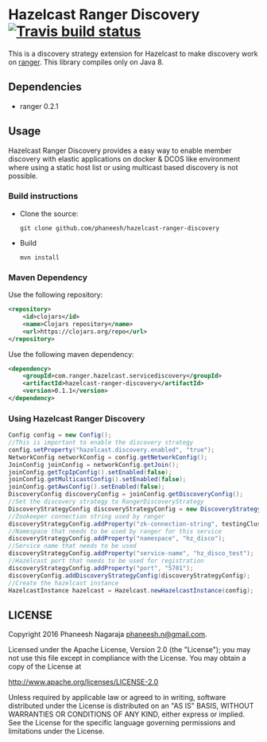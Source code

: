 # Hazelcast Ranger Discovery [![Travis build status](https://travis-ci.org/phaneesh/hazelcast-ranger-discovery.svg?branch=master)](https://travis-ci.org/phaneesh/hazelcast-ranger-discovery)

This is a discovery strategy extension for Hazelcast to make discovery work on [ranger](https://github.com/flipkart-incubator/ranger).
This library compiles only on Java 8.
 
## Dependencies
* ranger 0.2.1  

## Usage
Hazelcast Ranger Discovery provides a easy way to enable member discovery with elastic applications on docker & DCOS 
like environment where using a static host list or using multicast based discovery is not possible.
 
### Build instructions
  - Clone the source:

        git clone github.com/phaneesh/hazelcast-ranger-discovery

  - Build

        mvn install

### Maven Dependency
Use the following repository:
```xml
<repository>
    <id>clojars</id>
    <name>Clojars repository</name>
    <url>https://clojars.org/repo</url>
</repository>
```
Use the following maven dependency:
```xml
<dependency>
    <groupId>com.ranger.hazelcast.servicediscovery</groupId>
    <artifactId>hazelcast-ranger-discovery</artifactId>
    <version>0.1.1</version>
</dependency>
```

### Using Hazelcast Ranger Discovery
```java
Config config = new Config();
//This is important to enable the discovery strategy
config.setProperty("hazelcast.discovery.enabled", "true");
NetworkConfig networkConfig = config.getNetworkConfig();
JoinConfig joinConfig = networkConfig.getJoin();
joinConfig.getTcpIpConfig().setEnabled(false);
joinConfig.getMulticastConfig().setEnabled(false);
joinConfig.getAwsConfig().setEnabled(false);
DiscoveryConfig discoveryConfig = joinConfig.getDiscoveryConfig();
//Set the discovery strategy to RangerDiscoveryStrategy
DiscoveryStrategyConfig discoveryStrategyConfig = new DiscoveryStrategyConfig(new RangerDiscoveryStrategyFactory());
//Zookeeper connection string used by ranger
discoveryStrategyConfig.addProperty("zk-connection-string", testingCluster.getConnectString());
//Namespace that needs to be used by ranger for this service
discoveryStrategyConfig.addProperty("namespace", "hz_disco");
//Service name that needs to be used
discoveryStrategyConfig.addProperty("service-name", "hz_disco_test");
//Hazelcast port that needs to be used for registration
discoveryStrategyConfig.addProperty("port", "5701");
discoveryConfig.addDiscoveryStrategyConfig(discoveryStrategyConfig);
//Create the hazelcast instance
HazelcastInstance hazelcast = Hazelcast.newHazelcastInstance(config);
```

LICENSE
-------

Copyright 2016 Phaneesh Nagaraja <phaneesh.n@gmail.com>.

Licensed under the Apache License, Version 2.0 (the "License");
you may not use this file except in compliance with the License.
You may obtain a copy of the License at

http://www.apache.org/licenses/LICENSE-2.0

Unless required by applicable law or agreed to in writing, software
distributed under the License is distributed on an "AS IS" BASIS,
WITHOUT WARRANTIES OR CONDITIONS OF ANY KIND, either express or implied.
See the License for the specific language governing permissions and
limitations under the License.